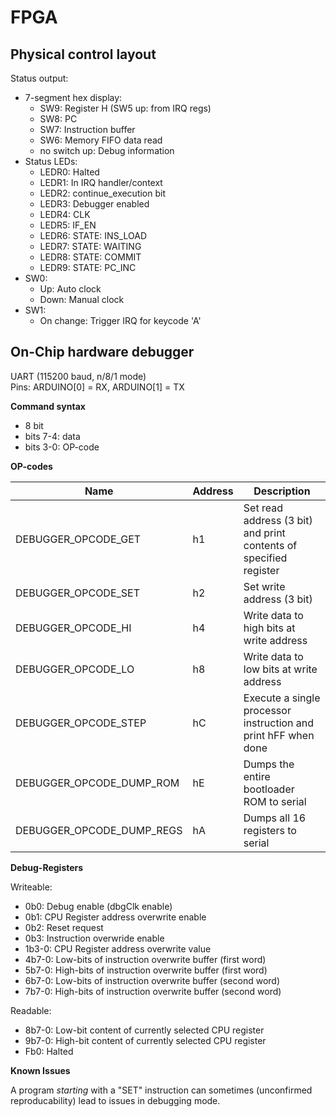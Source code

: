 FPGA
====

Physical control layout
-----------------------

Status output:

* 7-segment hex display:
  * SW9: Register H (SW5 up: from IRQ regs)
  * SW8: PC
  * SW7: Instruction buffer
  * SW6: Memory FIFO data read
  * no switch up: Debug information
* Status LEDs:
  * LEDR0: Halted
  * LEDR1: In IRQ handler/context
  * LEDR2: continue_execution bit
  * LEDR3: Debugger enabled
  * LEDR4: CLK
  * LEDR5: IF_EN
  * LEDR6: STATE: INS_LOAD
  * LEDR7: STATE: WAITING
  * LEDR8: STATE: COMMIT
  * LEDR9: STATE: PC_INC
* SW0:
  * Up: Auto clock
  * Down: Manual clock
* SW1:
  * On change: Trigger IRQ for keycode 'A'


On-Chip hardware debugger
-------------------------

UART (115200 baud, n/8/1 mode)  
Pins: ARDUINO[0] = RX, ARDUINO[1] = TX  

**Command syntax**

* 8 bit
* bits 7-4: data
* bits 3-0: OP-code

**OP-codes**

| Name | Address | Description |
|---|-|----|
| DEBUGGER_OPCODE_GET | h1 | Set read address (3 bit) and print contents of specified register |
| DEBUGGER_OPCODE_SET | h2 | Set write address (3 bit) |
| DEBUGGER_OPCODE_HI | h4 | Write data to high bits at write address |
| DEBUGGER_OPCODE_LO | h8 | Write data to low bits at write address |
| DEBUGGER_OPCODE_STEP | hC | Execute a single processor instruction and print hFF when done |
| DEBUGGER_OPCODE_DUMP_ROM | hE | Dumps the entire bootloader ROM to serial |
| DEBUGGER_OPCODE_DUMP_REGS | hA | Dumps all 16 registers to serial |

**Debug-Registers**

Writeable:

* 0b0: Debug enable (dbgClk enable)
* 0b1: CPU Register address overwrite enable
* 0b2: Reset request
* 0b3: Instruction overwride enable
* 1b3-0: CPU Register address overwrite value
* 4b7-0: Low-bits of instruction overwrite buffer (first word)
* 5b7-0: High-bits of instruction overwrite buffer (first word)
* 6b7-0: Low-bits of instruction overwrite buffer (second word)
* 7b7-0: High-bits of instruction overwrite buffer (second word)

Readable:

* 8b7-0: Low-bit content of currently selected CPU register
* 9b7-0: High-bit content of currently selected CPU register
* Fb0: Halted


**Known Issues**

A program *starting* with a "SET" instruction can sometimes (unconfirmed reproducability) lead to issues in debugging mode.
